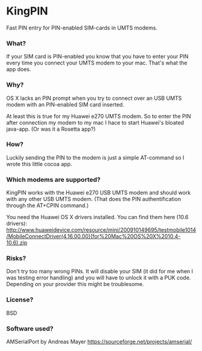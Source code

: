 KingPIN
=======

Fast PIN entry for PIN-enabled SIM-cards in UMTS modems.

### What?

If your SIM card is PIN-enabled you know that you have to enter your PIN every time you connect your UMTS modem to your mac. That's what the app does.

### Why?

OS X lacks an PIN prompt when you try to connect over an USB UMTS modem with an PIN-enabled SIM card inserted. 

At least this is true for my Huawei e270 UMTS modem. So to enter the PIN after connection my modem to my mac I hace to start Huawei's bloated java-app. (Or was it a Rosetta app?)

### How?

Luckily sending the PIN to the modem is just a simple AT-command so I wrote this little cocoa app. 

### Which modems are supported?

KingPIN works with the Huawei e270 USB UMTS modem and should work with any other USB UMTS modem. (That does the PIN authentification through the AT+CPIN command.)

You need the Huawei OS X drivers installed.
You can find them here (10.6 drivers): 
http://www.huaweidevice.com/resource/mini/200910149695/testmobile1014/MobileConnectDriver(4.16.00.00)(for%20Mac%20OS%20X%2010.4-10.6).zip

### Risks?

Don't try too many wrong PINs. It will disable your SIM (it did for me when I was testing error handling) and you will have to unlock it with a PUK code. Depending on your provider this might be troublesome. 

### License?

BSD

### Software used?

AMSerialPort by Andreas Mayer
https://sourceforge.net/projects/amserial/
